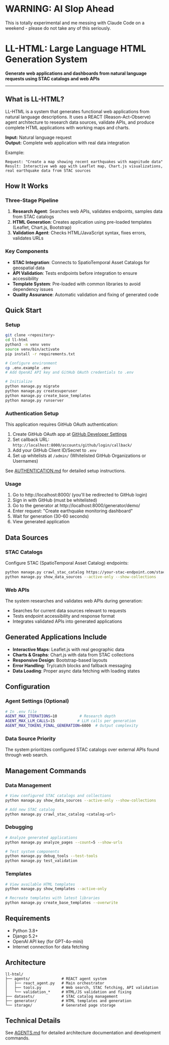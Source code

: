 # WARNING: AI Slop Ahead

This is totally experimental and me messing with Claude Code on a weekend - please do not take any of this seriously.

# LL-HTML: Large Language HTML Generation System

**Generate web applications and dashboards from natural language requests using STAC catalogs and web APIs**

---

## What is LL-HTML?

LL-HTML is a system that generates functional web applications from natural language descriptions. It uses a REACT (Reason-Act-Observe) agent architecture to research data sources, validate APIs, and produce complete HTML applications with working maps and charts.

**Input:** Natural language request  
**Output:** Complete web application with real data integration

Example:
```
Request: "Create a map showing recent earthquakes with magnitude data"
Result: Interactive web app with Leaflet map, Chart.js visualizations, real earthquake data from STAC sources
```

## How It Works

### Three-Stage Pipeline

1. **Research Agent**: Searches web APIs, validates endpoints, samples data from STAC catalogs
2. **HTML Generation**: Creates application using pre-loaded templates (Leaflet, Chart.js, Bootstrap)  
3. **Validation Agent**: Checks HTML/JavaScript syntax, fixes errors, validates URLs

### Key Components

- **STAC Integration**: Connects to SpatioTemporal Asset Catalogs for geospatial data
- **API Validation**: Tests endpoints before integration to ensure accessibility
- **Template System**: Pre-loaded with common libraries to avoid dependency issues
- **Quality Assurance**: Automatic validation and fixing of generated code

## Quick Start

### Setup
```bash
git clone <repository>
cd ll-html
python3 -m venv venv
source venv/bin/activate
pip install -r requirements.txt

# Configure environment
cp .env.example .env
# Add OpenAI API key and GitHub OAuth credentials to .env

# Initialize
python manage.py migrate
python manage.py createsuperuser
python manage.py create_base_templates
python manage.py runserver
```

### Authentication Setup
This application requires GitHub OAuth authentication:
1. Create GitHub OAuth app at [GitHub Developer Settings](https://github.com/settings/developers)
2. Set callback URL: `http://localhost:8000/accounts/github/login/callback/`
3. Add your GitHub Client ID/Secret to `.env`
4. Set up whitelists at `/admin/` (Whitelisted GitHub Organizations or Usernames)

See [AUTHENTICATION.md](AUTHENTICATION.md) for detailed setup instructions.

### Usage
1. Go to http://localhost:8000/ (you'll be redirected to GitHub login)
2. Sign in with GitHub (must be whitelisted)
3. Go to the generator at http://localhost:8000/generator/demo/
4. Enter request: "Create earthquake monitoring dashboard"
5. Wait for generation (30-60 seconds)
6. View generated application

## Data Sources

### STAC Catalogs
Configure STAC (SpatioTemporal Asset Catalog) endpoints:
```bash
python manage.py crawl_stac_catalog https://your-stac-endpoint.com/stac/
python manage.py show_data_sources --active-only --show-collections
```

### Web APIs
The system researches and validates web APIs during generation:
- Searches for current data sources relevant to requests
- Tests endpoint accessibility and response format
- Integrates validated APIs into generated applications

## Generated Applications Include

- **Interactive Maps**: Leaflet.js with real geographic data
- **Charts & Graphs**: Chart.js with data from STAC collections
- **Responsive Design**: Bootstrap-based layouts
- **Error Handling**: Try/catch blocks and fallback messaging
- **Data Loading**: Proper async data fetching with loading states

## Configuration

### Agent Settings (Optional)
```bash
# In .env file
AGENT_MAX_ITERATIONS=10          # Research depth
AGENT_MAX_LLM_CALLS=15          # LLM calls per generation
AGENT_MAX_TOKENS_FINAL_GENERATION=6000  # Output complexity
```

### Data Source Priority
The system prioritizes configured STAC catalogs over external APIs found through web search.

## Management Commands

### Data Management
```bash
# View configured STAC catalogs and collections
python manage.py show_data_sources --active-only --show-collections

# Add new STAC catalog
python manage.py crawl_stac_catalog <catalog-url>
```

### Debugging
```bash
# Analyze generated applications
python manage.py analyze_pages --count=5 --show-urls

# Test system components
python manage.py debug_tools --test-tools
python manage.py test_validation
```

### Templates
```bash
# View available HTML templates
python manage.py show_templates --active-only

# Recreate templates with latest libraries
python manage.py create_base_templates --overwrite
```

## Requirements

- Python 3.8+
- Django 5.2+
- OpenAI API key (for GPT-4o-mini)
- Internet connection for data fetching

## Architecture

```
ll-html/
├── agents/              # REACT agent system
│   ├── react_agent.py   # Main orchestrator
│   ├── tools.py         # Web search, STAC fetching, API validation
│   └── validation_*     # HTML/JS validation and fixing
├── datasets/            # STAC catalog management
├── generator/           # HTML templates and generation
└── storage/             # Generated page storage
```

## Technical Details

See [AGENTS.md](AGENTS.md) for detailed architecture documentation and development commands.
